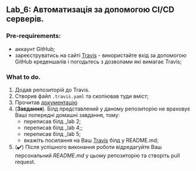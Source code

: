 ## Lab_6: Автоматизація за допомогою CI/CD серверів.
### Pre-requirements:   
- аккаунт GitHub;
- зареєструватись на сайті [Travis](https://travis-ci.org) - використайте вхід за допомогою GitHub креденшалів і погодьтесь з дозволами які вимагає Travis;
### What to do.
1. Додав репозиторій до Travis.
2. Створив файл `.travis.yaml` та скопіював туди вміст;
5. Прочитав [документацію](https://docs.travis-ci.com/user/docker/#pushing-a-docker-image-to-a-registry)
5. (**Завдання**). Білд представлений у даному репозиторію не враховує Ваші попередні домашні завдання, тому:
    - переписав білд _lab 2;
    - переписав білд _lab 4;;
    - переписав білд _lab 5;
    - вкажіть посилання на Ваш [Travis](https://travis-ci.com/lionengine/fantastic-winner) білд у README.md;
6. (:heavy_check_mark:) Після успішного виконання роботи відредагуйте Ваш персональний _README.md_ у цьому репозиторію та створіть pull request.
